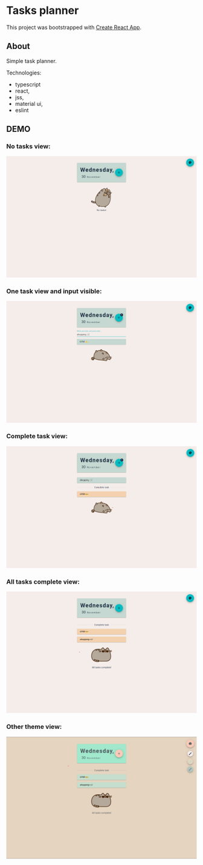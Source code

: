 # Tasks planner

This project was bootstrapped with [Create React App](https://github.com/facebook/create-react-app).

## About

Simple task planner.

Technologies:
* typescript
* react,
* jss,
* material ui,
* eslint

## DEMO

### No tasks view:
![no task view](./.readme-img/img1.png)

### One task view and input visible:
![one task view and input visible](./.readme-img/img2.png)

### Complete task view:
![complete task view](./.readme-img/img3.png)

### All tasks complete view:
![all tasks complete view](./.readme-img/img4.png)

### Other theme view:
![other theme view](./.readme-img/img5.png)

